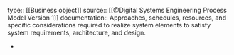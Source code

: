 type:: [[Business object]]
source:: [[@Digital Systems Engineering Process Model Version 1]]
documentation:: Approaches, schedules, resources, and specific considerations required to realize system elements to satisfy system requirements, architecture, and design.

-